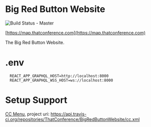 # Big Red Button Website

![Build Status - Master](https://travis-ci.org/ThatConference/BigRedButtonWebsite.svg?branch=master)

[https://map.thatconference.com](https://map.thatconference.com)

The Big Red Button Website.

# .env

```
  REACT_APP_GRAPHQL_HOST=http://localhost:8000
  REACT_APP_GRAPHQL_WSS_HOST=ws://localhost:8000
```

# Setup Support

[CC Menu](http://ccmenu.org/), project uri: https://api.travis-ci.org/repositories/ThatConference/BigRedButtonWebsite/cc.xml

